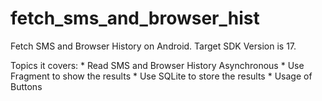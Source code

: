 fetch_sms_and_browser_hist
==========================

Fetch SMS and Browser History on Android. Target SDK Version is 17.

Topics it covers:
    * Read SMS and Browser History Asynchronous
    * Use Fragment to show the results
    * Use SQLite to store the results
    * Usage of Buttons

